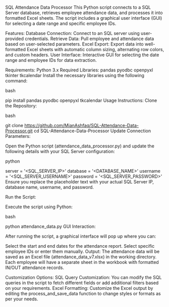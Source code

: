 SQL Attendance Data Processor
This Python script connects to a SQL Server database, retrieves employee attendance data, and processes it into formatted Excel sheets. The script includes a graphical user interface (GUI) for selecting a date range and specific employee IDs.

Features:
Database Connection: Connect to an SQL server using user-provided credentials.
Retrieve Data: Pull employee and attendance data based on user-selected parameters.
Excel Export: Export data into well-formatted Excel sheets with automatic column sizing, alternating row colors, and custom headers.
User Interface: Interactive GUI for selecting the date range and employee IDs for data extraction.

Requirements:
Python 3.x
Required Libraries:
pandas
pyodbc
openpyxl
tkinter
tkcalendar
Install the necessary libraries using the following command:

bash

pip install pandas pyodbc openpyxl tkcalendar
Usage Instructions:
Clone the Repository:

bash

git clone https://github.com/MianAshfaq/SQL-Attendance-Data-Processor.git
cd SQL-Attendance-Data-Processor
Update Connection Parameters:

Open the Python script (attendance_data_processor.py) and update the following details with your SQL Server configuration:

python

server = '<SQL_SERVER_IP>'
database = '<DATABASE_NAME>'
username = '<SQL_SERVER_USERNAME>'
password = '<SQL_SERVER_PASSWORD>'
Ensure you replace the placeholder text with your actual SQL Server IP, database name, username, and password.

Run the Script:

Execute the script using Python:

bash

python attendance_data.py
GUI Interaction:

After running the script, a graphical interface will pop up where you can:

Select the start and end dates for the attendance report.
Select specific employee IDs or enter them manually.
Output: The attendance data will be saved as an Excel file (attendance_data_v7.xlsx) in the working directory. Each employee will have a separate sheet in the workbook with formatted IN/OUT attendance records.

Customization Options:
SQL Query Customization: You can modify the SQL queries in the script to fetch different fields or add additional filters based on your requirements.
Excel Formatting: Customize the Excel output by editing the process_and_save_data function to change styles or formats as per your needs.
